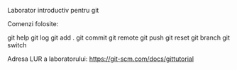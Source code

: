 Laborator introductiv pentru git

Comenzi folosite:

git help
git log
git add .
git commit
git remote
git push
git reset
git branch
git switch

Adresa LUR a laboratorului: https://git-scm.com/docs/gittutorial